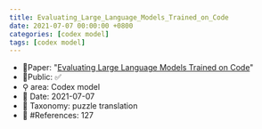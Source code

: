 ```yaml
---
title: Evaluating_Large_Language_Models_Trained_on_Code
date: 2021-07-07 00:00:00 +0800
categories: [codex model]
tags: [codex model]
---
```


- 📙Paper: "[Evaluating Large Language Models Trained on Code](https://www.semanticscholar.org/paper/Evaluating-Large-Language-Models-Trained-on-Code-Chen-Tworek/acbdbf49f9bc3f151b93d9ca9a06009f4f6eb269)"
- 🔑Public: ✅
- ⚲ area: Codex model
- 📅 Date: 2021-07-07
- 🔎 Taxonomy: puzzle translation
- 📝 #References: 127
